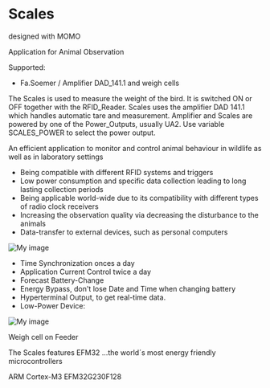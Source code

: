 ﻿# Scales
 designed with MOMO

Application for Animal Observation

Supported:
- Fa.Soemer / Amplifier DAD_141.1 and weigh cells 


The Scales is used to measure the weight of the bird.  It is switched ON or
OFF together with the RFID_Reader. Scales uses the amplifier DAD 141.1
which handles automatic tare and measurement. Amplifier and Scales are
powered by one of the Power_Outputs, usually UA2. Use variable
SCALES_POWER to select the power output.


An efficient application to monitor and control animal behaviour in wildlife
as well as in laboratory settings

-	Being compatible with different RFID systems and triggers
-	Low power consumption and specific data collection leading to long lasting collection periods
-	Being applicable world-wide due to its compatibility with different types of radio clock receivers 
-	Increasing the observation quality via decreasing the disturbance to the animals
-	Data-transfer to external devices, such as personal computers
 

![My image](https://github.com/peterloes/Scales/blob/master/1_Getting_Started_Tutorial/2_Electronic_board.jpg)

- Time Synchronization onces a day
- Application Current Control twice a day
- Forecast Battery-Change
- Energy Bypass, don't lose Date and Time when changing battery
- Hyperterminal Output, to get real-time data.
- Low-Power Device: 

![My image](https://github.com/peterloes/Scales/blob/master/1_Getting_Started_Tutorial/1_weigh_cell_rfid.JPG)

Weigh cell on Feeder

The Scales features EFM32 ...the world´s most energy friendly microcontrollers

ARM Cortex-M3 EFM32G230F128
